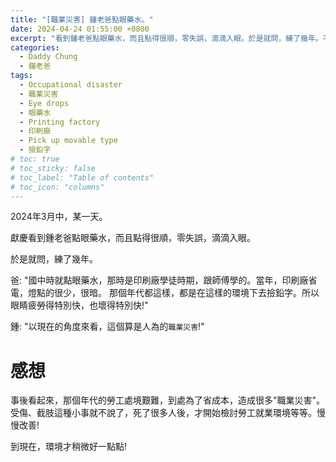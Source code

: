 ```yaml
---
title: "[職業災害] 鍾老爸點眼藥水。"
date: 2024-04-24 01:55:00 +0800
excerpt: "看到鍾老爸點眼藥水，而且點得很順，零失誤，滴滴入眼。於是就問，練了幾年。不問還好，一問又跑出一堆問題。"
categories: 
  - Daddy Chung
  - 鍾老爸
tags:
  - Occupational disaster
  - 職業災害
  - Eye drops
  - 眼藥水
  - Printing factory
  - 印刷廠
  - Pick up movable type
  - 撿鉛字
# toc: true
# toc_sticky: false
# toc_label: "Table of contents"
# toc_icon: "columns"
---
```


2024年3月中，某一天。

獻慶看到鍾老爸點眼藥水，而且點得很順，零失誤，滴滴入眼。

於是就問，練了幾年。

爸: "國中時就點眼藥水，那時是印刷廠學徒時期，跟師傅學的。當年，印刷廠省電，燈點的很少，很暗。 那個年代都這樣，都是在這樣的環境下去撿鉛字。所以眼睛疲勞得特別快，也壞得特別快!"

鍾: "以現在的角度來看，這個算是人為的`職業災害`!"

# 感想

事後看起來，那個年代的勞工處境艱難，到處為了省成本，造成很多"職業災害"。受傷、截肢這種小事就不說了，死了很多人後，才開始檢討勞工就業環境等等。慢慢改善!

到現在，環境才稍微好一點點!
